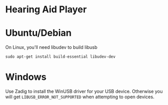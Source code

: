 # Hearing Aid Player


# Ubuntu/Debian
On Linux, you'll need libudev to build libusb

`sudo apt-get install build-essential libudev-dev`

# Windows
Use Zadig to install the WinUSB driver for your USB device. Otherwise you will get `LIBUSB_ERROR_NOT_SUPPORTED` when attempting to open devices.